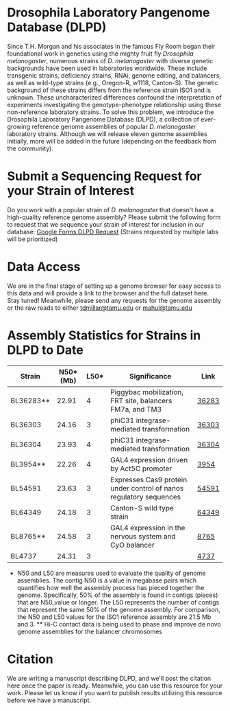 # Drosophila Laboratory Pangenome Database (DLPD)
Since T.H. Morgan and his associates in the famous Fly Room began their foundational work in genetics using the mighty fruit fly _Drosophila melanogaster_, numerous strains of _D. melanogaster_ with diverse genetic backgrounds have been used in laboratories worldwide. These include transgenic strains, deficiency strains, RNAi, genome editing, and balancers, as well as wild-type strains (e.g., Oregon-R, w1118, Canton-S). The genetic background of these strains differs from the reference strain ISO1 and is unknown. These uncharacterized differences confound the interpretation of experiments investigating the genotype-phenotype relationship using these non-reference laboratory strains. To solve this problem, we introduce the Drosophila Laboratory Pangenome Database (DLPD), a collection of ever-growing reference genome assemblies of popular _D. melanogaster_ laboratory strains. Although we will release eleven genome assemblies initially, more will be added in the future (depending on the feedback from the community). 

# Submit a Sequencing Request for your Strain of Interest
Do you work with a popular strain of _D. melanogaster_ that doesn't have a high-quality reference genome assembly? Please submit the following form to request that we sequence your strain of interest for inclusion in our database: [Google Forms DLPD Request](https://forms.gle/2m8gByd5vhed84xM9) (Strains requested by multiple labs will be prioritized)

# Data Access
We are in the final stage of setting up a genome browser for easy access to this data and will provide a link to the browser and the full dataset here. Stay tuned!
Meanwhile, please send any requests for the genome assembly or the raw reads to either tdmillar@tamu.edu or mahul@tamu.edu

# Assembly Statistics for Strains in DLPD to Date
| Strain   | N50* (Mb)  | L50*  | Significance | Link                                                                                     |
|----------|------------|-----| --------------| ------------------------------------------------------------------------------------------|
| BL36283** | 22.91      | 4    | Piggybac mobilization, FRT site, balancers  FM7a, and TM3 | [36283](https://bdsc.indiana.edu/Home/Search?presearch=36283)                            |
| BL36303  | 24.16      | 3    | phiC31 integrase-mediated transformation | [36303](https://bdsc.indiana.edu/Home/Search?presearch=36303)                            |
| BL36304  | 23.93      | 4    | phiC31 integrase-mediated transformation | [36304](https://bdsc.indiana.edu/Home/Search?presearch=36304)                            |
| BL3954**  | 22.26      | 4    | GAL4 expression driven by Act5C promoter | [3954](https://bdsc.indiana.edu/Home/Search?presearch=3954)                              |
| BL54591  | 23.63      | 3    | Expresses Cas9 protein under control of nanos regulatory sequences | [54591](https://bdsc.indiana.edu/Home/Search?presearch=54591)                            |
| BL64349  | 24.18      | 3    | Canton-S wild type strain | [64349](https://bdsc.indiana.edu/Home/Search?presearch=64349)                            |
| BL8765**  | 24.58      | 3    | GAL4 expression in the nervous system and CyO balancer | [8765](https://bdsc.indiana.edu/Home/Search?presearch=8765)                              |
| BL4737   | 24.31      | 3    || [4737](https://bdsc.indiana.edu/Home/Search?presearch=4737)                              |

* N50 and L50 are measures used to evaluate the quality of genome assemblies. The contig N50 is a value in megabase pairs which quantifies how well the assembly process has pieced together the genome. Specifically, 50% of the assembly is found in contigs (pieces) that are N50_value or longer. The L50 represents the number of contigs that represent the same 50% of the genome assembly. For comparison, the N50 and L50 values for the ISO1 reference assembly are 21.5 Mb and 3. 
** Hi-C contact data is being used to phase and improve de novo genome assemblies for the balancer chromosomes

# Citation
We are writing a manuscript describing DLPD, and we'll post the citation here once the paper is ready. Meanwhile, you can use this resource for your work. Please let us know if you want to publish results utilizing this resource before we have a manuscript.

